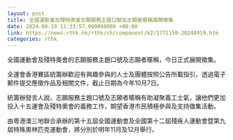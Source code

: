 ```yaml
---
layout: post
title: 全國運動會及殘特奧會志願服務主題口號及志願者暱稱展開徵集
date: 2024-09-19 11:33:57.000000000 +08:00
link: https://news.rthk.hk/rthk/ch/component/k2/1771150-20240919.htm
categories: rthk
---
```


全國運動會及殘特奧會的志願服務主題口號及志願者暱稱，今日正式展開徵集。

全運會香港賽區統籌辦歡迎有興趣參與的人士及團體按照公告所載指引，透過電子郵件提交應徵作品及相關文件，截止日期為今年10月7日。

統籌辦發言人說，志願服務主題口號及志願者暱稱有助凝聚義工士氣，讓他們更加投入十五運會及殘特奧會的義務工作，期望香港市民積極參與及支持徵集活動。

由粵港澳三地聯合承辦的第十五屆全國運動會及全國第十二屆殘疾人運動會暨第九屆特殊奧林匹克運動會，將分別於明年11月及12月舉行。
